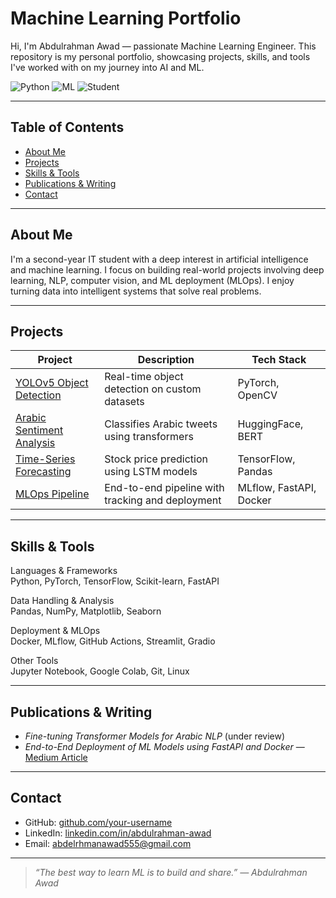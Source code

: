 # Machine Learning Portfolio

Hi, I'm Abdulrahman Awad — passionate Machine Learning Engineer. This repository is my personal portfolio, showcasing projects, skills, and tools I've worked with on my journey into AI and ML.

![Python](https://img.shields.io/badge/Python-3.9+-blue.svg)
![ML](https://img.shields.io/badge/Machine%20Learning-End%20to%20End-green.svg)
![Student](https://img.shields.io/badge/Student-Year%202%20IT-blueviolet)

---

## Table of Contents

- [About Me](#about-me)
- [Projects](#projects)
- [Skills & Tools](#skills--tools)
- [Publications & Writing](#publications--writing)
- [Contact](#contact)

---

## About Me

I'm a second-year IT student with a deep interest in artificial intelligence and machine learning. I focus on building real-world projects involving deep learning, NLP, computer vision, and ML deployment (MLOps). I enjoy turning data into intelligent systems that solve real problems.

---

## Projects

| Project | Description | Tech Stack |
|--------|-------------|------------|
| [YOLOv5 Object Detection](./projects/yolov5-object-detection) | Real-time object detection on custom datasets | PyTorch, OpenCV |
| [Arabic Sentiment Analysis](./projects/arabic-sentiment-analysis) | Classifies Arabic tweets using transformers | HuggingFace, BERT |
| [Time-Series Forecasting](./projects/time-series-forecasting) | Stock price prediction using LSTM models | TensorFlow, Pandas |
| [MLOps Pipeline](./projects/mlops-pipeline) | End-to-end pipeline with tracking and deployment | MLflow, FastAPI, Docker |

---

## Skills & Tools

Languages & Frameworks  
Python, PyTorch, TensorFlow, Scikit-learn, FastAPI

Data Handling & Analysis  
Pandas, NumPy, Matplotlib, Seaborn

Deployment & MLOps  
Docker, MLflow, GitHub Actions, Streamlit, Gradio

Other Tools  
Jupyter Notebook, Google Colab, Git, Linux

---

## Publications & Writing

- *Fine-tuning Transformer Models for Arabic NLP* (under review)
- *End-to-End Deployment of ML Models using FastAPI and Docker* — [Medium Article](#)

---

## Contact

- GitHub: [github.com/your-username](https://github.com/your-username)
- LinkedIn: [linkedin.com/in/abdulrahman-awad](https://bit.ly/4a13hYF)
- Email: abdelrhmanawad555@gmail.com

---

> *“The best way to learn ML is to build and share.” — Abdulrahman Awad*
